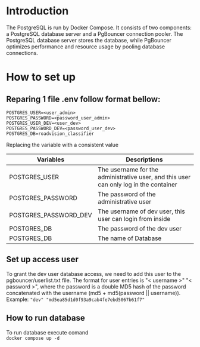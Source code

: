 # Introduction
The PostgreSQL is run by Docker Compose. It consists of two components: a PostgreSQL database server and a PgBouncer connection pooler. The PostgreSQL database server stores the database, while PgBouncer optimizes performance and resource usage by pooling database connections.
# How to set up
## Reparing 1 file .env follow format bellow:
``` 
POSTGRES_USER=<user_admin>
POSTGRES_PASSWORD=<password_user_admin>
POSTGRES_USER_DEV=<user_dev>
POSTGRES_PASSWORD_DEV=<password_user_dev>
POSTGRES_DB=roadvision_classifier
```
Replacing the variable with a consistent value

| **Variables**         | **Descriptions**                                                                      |
|-----------------------|---------------------------------------------------------------------------------------|
| POSTGRES_USER         | The username for the administrative user, and this user can only log in the container |
| POSTGRES_PASSWORD     | The password of the administrative user                                               |
| POSTGRES_PASSWORD_DEV | The username of dev user, this user can login from inside                             |
| POSTGRES_DB           | The password of the dev user                                                          |
| POSTGRES_DB           | The name of Database                                                                  |

## Set up access user
To grant the dev user database access, we need to add this user to the pgbouncer/userlist.txt file. The format for user entries is "< username >" "< password >", where the password is a double MD5 hash of the password concatenated with the username (md5 + md5(password || username)). Example: ` "dev" "md5ea85d1d0f93a9cab4fe7ebd5067b61f7" `
## How to run database
To run database execute comand  
` docker compose up -d `
